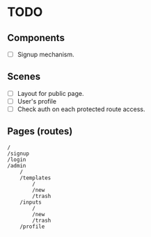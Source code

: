# TODO

## Components

- [ ] Signup mechanism.

## Scenes

- [ ] Layout for public page.
- [ ] User's profile
- [ ] Check auth on each protected route access.

## Pages (routes)

```
/
/signup
/login
/admin
    /
    /templates
        /
        /new
        /trash
    /inputs
        /
        /new
        /trash
    /profile
```
